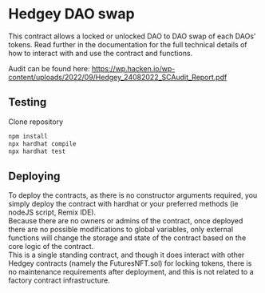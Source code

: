 # Hedgey DAO swap

This contract allows a locked or unlocked DAO to DAO swap of each DAOs' tokens. Read further in the documentation for the full technical details of how to interact with and use the contract and functions. 


Audit can be found here: https://wp.hacken.io/wp-content/uploads/2022/09/Hedgey_24082022_SCAudit_Report.pdf

## Testing
Clone repository

``` bash
npm install
npx hardhat compile
npx hardhat test
```

## Deploying
To deploy the contracts, as there is no constructor arguments required, you simply deploy the contract with hardhat or your preferred methods (ie nodeJS script, Remix IDE).  
Because there are no owners or admins of the contract, once deployed there are no possible modifications to global variables, only external functions will change the storage and state of the contract based on the core logic of the contract.   
This is a single standing contract, and though it does interact with other Hedgey contracts (namely the FuturesNFT.sol) for locking tokens, there is no maintenance requirements after deployment, and this is not related to a factory contract infrastructure. 
